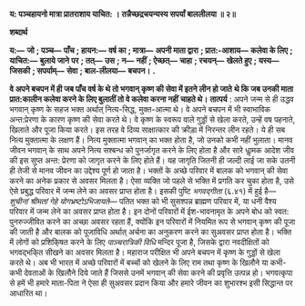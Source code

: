**य: पञ्चहायनो मात्रा प्रातराशाय याचित: ।** **तन्नैच्छद्रचयन्यस्य सपर्यां बाललीलया ॥ २॥** 

**शब्दार्थ** 

**य:—** **जो** **; पञ्च—** **पाँच** **; हायन:—** **वर्ष का** **; मात्रा—** **अपनी माता द्वारा** **; प्रात:-आशाय—** **कलेवा के लिए** **; याचित:—** **बुलाये जाने** **पर** **; तत्—** **उस** **; न—** **नहीं** **; ऐच्छत्—** **चाहा** **; रचयन्—** **खेलते हुए** **; यस्य—** **जिसकी** **; सपर्याम्—** **सेवा** **; बाल-लीलया—** **बचपन।** **.** 

**वे अपने बचपन में ही जब पाँच वर्ष के थे तो भगवान् कृष्ण की सेवा में इतने लीन हो जाते** **थे कि जब उनकी माता प्रात:कालीन कलेवा करने के लिए बुलातीं तो वे कलेवा करना नहीं** **चाहते थे।** **तात्पर्य** : अपने जन्म से ही उद्धव भगवान् कृष्ण के सहज भक्त अर्थात् नित्य-सिद्ध, मुक्त-आत्मा थे। वे अपने बचपन में भी स्वाभाविक अन्त:प्रेरणा के कारण कृष्ण की सेवा करते थे। वे कृष्ण के स्वरूप वाले गुड्डों से खेला करते, उन्हें वष पहनाते, खिलाते और पूजा किया करते। इस तरह वे दिव्य साक्षात्कार की क्रीड़ा में निरन्तर लीन रहते। ये ही सब नित्य मुक्तात्मा के लक्षण हैं। नित्य मुक्तात्मा भगवान् का भक्त होता है, जो उनको कभी नहीं भुलाता। मानव जीवन भगवान् के साथ अपने नित्य सश्बन्ध को पुनर्जागृत करने के लिए होता है और सारे धाॢमक आदेश जीव की इस सुप्त अन्त: प्रेरणा को जागृत करने के लिए होते हैं। यह जागृति जितनी ही जल्दी लाई जा सके उतनी ही तेजी से मानव जीवन का उद्देश्य पूर्ण हो जाता है। भक्तों के अच्छे परिवार में बालक को भगवान् की सेवा करने का अनेक प्रकार से अवसर मिलता है। ऐसा व्यक्ति जो पहले से भक्ति में प्रगति कर चुका होता है, उसे ऐसे प्रबुद्ध परिवार में जन्म लेने का अवसर प्राप्त होता है। इसकी पुष्टि *भगवद्गीता* (६.४१) में हुई है— *शुचीनां श्रीमतां गेहे योगभ्रष्टोऽभिजायते—* पतित भक्त को भी सुसश्पन्न ब्राह्मण परिवार में, या धनी वैश्य परिवार में जन्म लेने का अवसर प्राप्त होता है। इन दोनों परिवारों में ईश-भावनामृत के अपने बोध को स्वत: पुनरुज्जीवित करने का अच्छा अवसर रहता हैं, क्योंकि इन परिवारों में नियमित रूप से भगवान् कृष्ण की पूजा की जाती है और बालक को पूजाविधि अर्थात् अर्चना का अनुकरण करने का सुअवसर प्राप्त होता है। भक्ति में लोगों को प्रशिकि्षत करने के लिए *पाञ्चरात्रिकी विधि* मन्दिर पूजा है, जिसके द्वारा नवदीक्षितों को भगवद्भकि्त सीखने का अवसर मिलता है। महाराज परीक्षित भी अपने बचपन में कृष्ण के गुड्डों से खेला करते थे। अब भी भारत में अच्छे परिवारों में बच्चों को खेलने के लिए राम तथा कृष्ण के खिलौने या कभी-कभी देवताओं के खिलौने दिये जाते हैं जिससे उनमें भगवान् की सेवा करने की प्रवृत्ति उत्पन्न हो। भगवत्कृपा से हमें भी हमारे माता-पिता ने ऐसा ही सुअवसर प्रदान किया और हमारे जीवन का शुभारश्भ इसी सिद्धान्त पर आधारित था।  